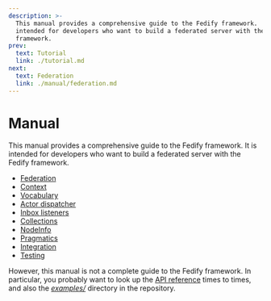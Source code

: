 ```yaml
---
description: >-
  This manual provides a comprehensive guide to the Fedify framework.  It is
  intended for developers who want to build a federated server with the Fedify
  framework.
prev:
  text: Tutorial
  link: ./tutorial.md
next:
  text: Federation
  link: ./manual/federation.md
---
```


Manual
======

This manual provides a comprehensive guide to the Fedify framework.  It is
intended for developers who want to build a federated server with the Fedify
framework.

 -  [Federation](./manual/federation.md)
 -  [Context](./manual/context.md)
 -  [Vocabulary](./manual/vocab.md)
 -  [Actor dispatcher](./manual/actor.md)
 -  [Inbox listeners](./manual/inbox.md)
 -  [Collections](./manual/collections.md)
 -  [NodeInfo](./manual/nodeinfo.md)
 -  [Pragmatics](./manual/pragmatics.md)
 -  [Integration](./manual/integration.md)
 -  [Testing](./manual/test.md)

However, this manual is not a complete guide to the Fedify framework.
In particular, you probably want to look up the [API reference] times to times,
and also the [*examples/*] directory in the repository.

[API reference]: https://jsr.io/@fedify/fedify/doc
[*examples/*]: https://github.com/dahlia/fedify/tree/main/examples
